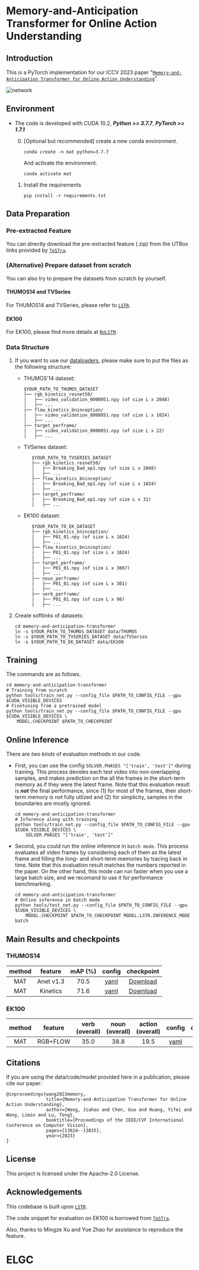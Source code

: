 # Memory-and-Anticipation Transformer for Online Action Understanding

## Introduction

This is a PyTorch implementation for our ICCV 2023 paper "[`Memory-and-Anticipation Transformer for Online Action Understanding`](https://echo0125.github.io/mat/)".

![network](demo/Framework.png?raw=true)

## Environment

- The code is developed with CUDA 10.2, ***Python >= 3.7.7***, ***PyTorch >= 1.7.1***

    0. [Optional but recommended] create a new conda environment.
        ```
        conda create -n mat python=3.7.7
        ```
        And activate the environment.
        ```
        conda activate mat
        ```

    1. Install the requirements
        ```
        pip install -r requirements.txt
        ```

## Data Preparation

### Pre-extracted Feature

You can directly download the pre-extracted feature (.zip) from the UTBox links provided by [`TeSTra`](https://github.com/zhaoyue-zephyrus/TeSTra#pre-extracted-feature).


### (Alternative) Prepare dataset from scratch

You can also try to prepare the datasets from scratch by yourself. 

#### THUMOS14 and TVSeries

For THUMOS14 and TVSeries, please refer to [`LSTR`](https://github.com/amazon-research/long-short-term-transformer#data-preparation).

#### EK100

For EK100, please find more details at [`RULSTM`](https://github.com/fpv-iplab/rulstm).

### Data Structure

1. If you want to use our [dataloaders](src/rekognition_online_action_detection/datasets), please make sure to put the files as the following structure:

   * THUMOS'14 dataset:
       ```
       $YOUR_PATH_TO_THUMOS_DATASET
       ├── rgb_kinetics_resnet50/
       |   ├── video_validation_0000051.npy (of size L x 2048)
       │   ├── ...
       ├── flow_kinetics_bninception/
       |   ├── video_validation_0000051.npy (of size L x 1024)
       |   ├── ...
       ├── target_perframe/
       |   ├── video_validation_0000051.npy (of size L x 22)
       |   ├── ...
       ```
   
   
   * TVSeries dataset:
       ```
          $YOUR_PATH_TO_TVSERIES_DATASET
          ├── rgb_kinetics_resnet50/
          |   ├── Breaking_Bad_ep1.npy (of size L x 2048)
          │   ├── ...
          ├── flow_kinetics_bninception/
          |   ├── Breaking_Bad_ep1.npy (of size L x 1024)
          |   ├── ...
          ├── target_perframe/
          |   ├── Breaking_Bad_ep1.npy (of size L x 31)
          |   ├── ...
       ```
   
   
   
   * EK100 dataset:
       ```
          $YOUR_PATH_TO_EK_DATASET
          ├── rgb_kinetics_bninception/
          |   ├── P01_01.npy (of size L x 1024)
          │   ├── ...
          ├── flow_kinetics_bninception/
          |   ├── P01_01.npy (of size L x 1024)
          |   ├── ...
          ├── target_perframe/
          |   ├── P01_01.npy (of size L x 3807)
          |   ├── ...
          ├── noun_perframe/
          |   ├── P01_01.npy (of size L x 301)
          |   ├── ...
          ├── verb_perframe/
          |   ├── P01_01.npy (of size L x 98)
          |   ├── ...
       ```
   
2. Create softlinks of datasets:

    ```
    cd memory-and-anticipation-transformer
    ln -s $YOUR_PATH_TO_THUMOS_DATASET data/THUMOS
    ln -s $YOUR_PATH_TO_TVSERIES_DATASET data/TVSeries
    ln -s $YOUR_PATH_TO_EK_DATASET data/EK100
    ```

## Training

The commands are as follows.

```
cd memory-and-anticipation-transformer
# Training from scratch
python tools/train_net.py --config_file $PATH_TO_CONFIG_FILE --gpu $CUDA_VISIBLE_DEVICES
# Finetuning from a pretrained model
python tools/train_net.py --config_file $PATH_TO_CONFIG_FILE --gpu $CUDA_VISIBLE_DEVICES \
    MODEL.CHECKPOINT $PATH_TO_CHECKPOINT
```

## Online Inference

There are *two kinds* of evaluation methods in our code.

* First, you can use the config `SOLVER.PHASES "['train', 'test']"` during training. This process devides each test video into non-overlapping samples, and makes prediction on the all the frames in the short-term memory as if they were the latest frame. Note that this evaluation result is ***not*** the final performance, since (1) for most of the frames, their short-term memory is not fully utlized and (2) for simplicity, samples in the boundaries are mostly ignored.

    ```
    cd memory-and-anticipation-transformer
    # Inference along with training
    python tools/train_net.py --config_file $PATH_TO_CONFIG_FILE --gpu $CUDA_VISIBLE_DEVICES \
        SOLVER.PHASES "['train', 'test']"
    ```

* Second, you could run the online inference in `batch mode`. This process evaluates all video frames by considering each of them as the latest frame and filling the long- and short-term memories by tracing back in time. Note that this evaluation result matches the numbers reported in the paper. On the other hand, this mode can run faster when you use a large batch size, and we recomand to use it for performance benchmarking.

    ```
    cd memory-and-anticipation-transformer
    # Online inference in batch mode
    python tools/test_net.py --config_file $PATH_TO_CONFIG_FILE --gpu $CUDA_VISIBLE_DEVICES \
        MODEL.CHECKPOINT $PATH_TO_CHECKPOINT MODEL.LSTR.INFERENCE_MODE batch
    ```
    
## Main Results and checkpoints

### THUMOS14

|       method      | feature   |  mAP (%)  |                             config                                                |   checkpoint   |
|  :--------------: |  :-------------:  |  :-----:  |  :-----------------------------------------------------------------------------:  |  :----------:  |
|  MAT           |  Anet v1.3 |   70.5    | [yaml](configs/THUMOS/MAT/mat_long_256_work_8_anet_1x.yaml) | [Download](https://drive.google.com/file/d/1NyhGSSIBd_T9osbnc2_S2OZG4HoMcvoX/view?usp=drive_link) |
|  MAT           |    Kinetics    |   71.6    | [yaml](configs/THUMOS/MAT/mat_long_256_work_8_kinetics_1x.yaml)      | [Download](https://drive.google.com/file/d/1W3OlCOz4rkRq4MV_RvO8mHLzmdZrrnbF/view?usp=drive_link) |

### EK100

|  method  |    feature    |  verb (overall)  |  noun (overall)  |  action (overall)  |  config  |                                checkpoint                                |
|  :----:  |  :-------------:  |  :------------:  |  :------------:  |  :--------------:  |  :----:  |  :--------------------------------------------------------------------:  |
|  MAT  |  RGB+FLOW  |      35.0      |       38.8       |        19.5        |  [yaml](configs/EK100/MAT/mat_long_64_work_5_kinetics_1x.yaml) | [Download](https://drive.google.com/file/d/1qVz1EuIZ7pUKRjn2Udq6h82xwDrHDePY/view?usp=drive_link) |

## Citations

If you are using the data/code/model provided here in a publication, please cite our paper:
```
@inproceedings{wang2023memory,
               title={Memory-and-Anticipation Transformer for Online Action Understanding},
               author={Wang, Jiahao and Chen, Guo and Huang, Yifei and Wang, Limin and Lu, Tong},
               booktitle={Proceedings of the IEEE/CVF International Conference on Computer Vision},
               pages={13824--13835},
               year={2023}
}
```
## License

This project is licensed under the Apache-2.0 License.

## Acknowledgements

This codebase is built upon [`LSTR`](https://github.com/amazon-research/long-short-term-transformer).

The code snippet for evaluation on EK100 is borrowed from [`TeSTra`](https://github.com/zhaoyue-zephyrus/TeSTra).

Also, thanks to Mingze Xu and Yue Zhao for assistance to reproduce the feature.
# ELGC
